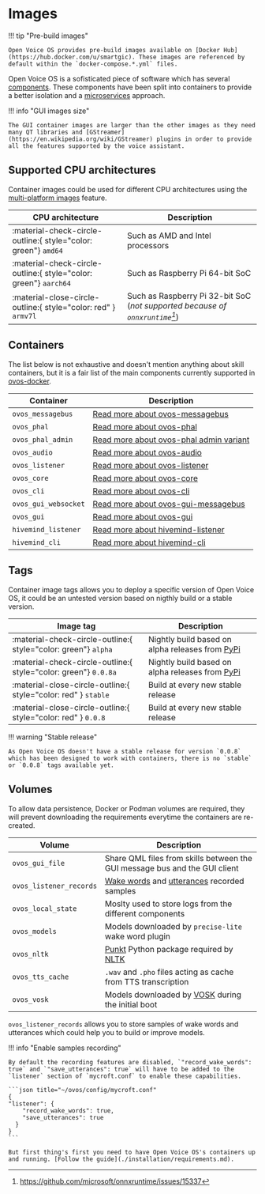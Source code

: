 # Images

!!! tip "Pre-build images"

    Open Voice OS provides pre-build images available on [Docker Hub](https://hub.docker.com/u/smartgic). These images are referenced by default within the `docker-compose.*.yml` files.

Open Voice OS is a sofisticated piece of software which has several [components](../../about/glossary/components.md). These components have been split into containers to provide a better isolation and a [microservices](https://en.wikipedia.org/wiki/Microservices) approach.

!!! info "GUI images size"

    The GUI container images are larger than the other images as they need many QT libraries and [GStreamer](https://en.wikipedia.org/wiki/GStreamer) plugins in order to provide all the features supported by the voice assistant.

## Supported CPU architectures

Container images could be used for different CPU architectures using the [multi-platform images](https://docs.docker.com/build/building/multi-platform/) feature.

| CPU architecture                                                 | Description                                                                    |
| ---------------------------------------------------------------- | ------------------------------------------------------------------------------ |
| :material-check-circle-outline:{ style="color: green"} `amd64`   | Such as AMD and Intel processors                                               |
| :material-check-circle-outline:{ style="color: green"} `aarch64` | Such as Raspberry Pi 64-bit SoC                                                |
| :material-close-circle-outline:{ style="color: red" } `armv7l`   | Such as Raspberry Pi 32-bit SoC (_not supported because of `onnxruntime`[^1]_) |

## Containers

The list below is not exhaustive and doesn't mention anything about skill containers, but it is a fair list of the main components currently supported in [ovos-docker](https://github.com/OpenVoiceOS/ovos-docker).

| Container            | Description                                                                                   |
| -------------------- | --------------------------------------------------------------------------------------------- |
| `ovos_messagebus`    | [Read more about ovos-messagebus](../../about/glossary/components.md#ovos-messagebus)         |
| `ovos_phal`          | [Read more about ovos-phal](../../about/glossary/components.md#ovos-phal)                     |
| `ovos_phal_admin`    | [Read more about ovos-phal admin variant](../../about/glossary/components.md#ovos-phal)       |
| `ovos_audio`         | [Read more about ovos-audio](../../about/glossary/components.md#ovos-audio)                   |
| `ovos_listener`      | [Read more about ovos-listener](../../about/glossary/components.md#ovos-listener)             |
| `ovos_core`          | [Read more about ovos-core](../../about/glossary/components.md#ovos-core)                     |
| `ovos_cli`           | [Read more about ovos-cli](../../about/glossary/components.md#ovos-cli)                       |
| `ovos_gui_websocket` | [Read more about ovos-gui-messagebus](../../about/glossary/components.md#ovos-gui-messagebus) |
| `ovos_gui`           | [Read more about ovos-gui](../../about/glossary/components.md#ovos-gui)                       |
| `hivemind_listener`  | [Read more about hivemind-listener](../../about/glossary/terms.md#hivemind)                   |
| `hivemind_cli`       | [Read more about hivemind-cli](../../about/glossary/terms.md#hivemind)                        |

## Tags

Container image tags allows you to deploy a specific version of Open Voice OS, it could be an untested version based on nigthly build or a stable version.

| Image tag                                                       | Description                                                          |
| --------------------------------------------------------------- | -------------------------------------------------------------------- |
| :material-check-circle-outline:{ style="color: green"} `alpha`  | Nightly build based on alpha releases from [PyPi](https://pypi.org/) |
| :material-check-circle-outline:{ style="color: green"} `0.0.8a` | Nightly build based on alpha releases from [PyPi](https://pypi.org/) |
| :material-close-circle-outline:{ style="color: red" } `stable`  | Build at every new stable release                                    |
| :material-close-circle-outline:{ style="color: red" } `0.0.8`   | Build at every new stable release                                    |

!!! warning "Stable release"

    As Open Voice OS doesn't have a stable release for version `0.0.8` which has been designed to work with containers, there is no `stable` or `0.0.8` tags available yet.

## Volumes

To allow data persistence, Docker or Podman volumes are required, they will prevent downloading the requirements everytime the containers are re-created.

| Volume                  | Description                                                                                                                      |
| ----------------------- | -------------------------------------------------------------------------------------------------------------------------------- |
| `ovos_gui_file`         | Share QML files from skills between the GUI message bus and the GUI client                                                       |
| `ovos_listener_records` | [Wake words](../../about/glossary/terms.md#wake-word) and [utterances](../../about/glossary/terms.md#utterance) recorded samples |
| `ovos_local_state`      | Moslty used to store logs from the different components                                                                          |
| `ovos_models`           | Models downloaded by `precise-lite` wake word plugin                                                                             |
| `ovos_nltk`             | [Punkt](https://www.askpython.com/python-modules/nltk-punkt) Python package required by [NLTK](https://www.nltk.org/index.html)  |
| `ovos_tts_cache`        | `.wav` and `.pho` files acting as cache from TTS transcription                                                                   |
| `ovos_vosk`             | Models downloaded by [VOSK](https://alphacephei.com/vosk/) during the initial boot                                               |

`ovos_listener_records` allows you to store samples of wake words and utterances which could help you to build or improve models.

!!! info "Enable samples recording"

    By default the recording features are disabled, `"record_wake_words": true` and `"save_utterances": true` will have to be added to the `listener` section of `mycroft.conf` to enable these capabilities.

    ```json title="~/ovos/config/mycroft.conf"
    {
    "listener": {
        "record_wake_words": true,
        "save_utterances": true
      }
    }
    ```

    But first thing's first you need to have Open Voice OS's containers up and running. [Follow the guide](./installation/requirements.md).

[^1]: <https://github.com/microsoft/onnxruntime/issues/15337>
